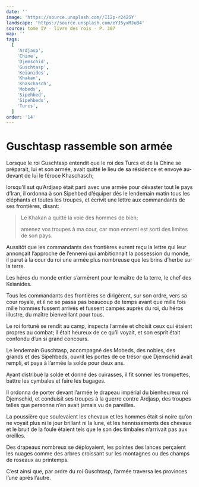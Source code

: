 ```yaml
---
date: ''
image: 'https://source.unsplash.com//I12p-r242SY'
landscape: 'https://source.unsplash.com/eYJ5yxMJuB4'
source: tome IV - livre des rois - P. 307
map: ''
tags:
  [
    'Ardjasp',
    'Chine',
    'Djemschid',
    'Guschtasp',
    'Keïanides',
    'Khakan',
    'Khaschasch',
    'Mobeds',
    'Sipehbed',
    'Sipehbeds',
    'Turcs',
  ]
order: '14'
---
```


# Guschtasp rassemble son armée

Lorsque le roi Guschtasp entendit que le roi des Turcs et de la Chine se préparait, lui et son armée, avait quitté le lieu de sa résidence et envoyé au-devant de lui le féroce Khaschasch;

lorsqu’il sut qu’Ardjasp était parti avec une armée pour dévaster tout le pays d’Iran, il ordonna à son Sipehbed d’équiper dès le lendemain matin tous les éléphants et toutes les troupes, et écrivit une lettre aux commandants de ses frontières, disant:

> Le Khakan a quitté la voie des hommes de bien;
>
> amenez vos troupes à ma cour, car mon ennemi est sorti des limites de son pays.

Aussitôt que les commandants des frontières eurent reçu la lettre qui leur annonçait l’approche de l’ennemi qui ambitionnait la possession du monde, il parut à la cour du roi une armée plus nombreuse que les brins d’herbe sur la terre.

Les héros du monde entier s’armèrent pour le maître de la terre, le chef des Keïanides.

Tous les commandants des frontières se dirigèrent, sur son ordre, vers sa cour royale, et il ne se passa pas beaucoup de temps avant que mille fois mille hommes fussent arrivés et fussent campés auprès du roi, du héros illustre, du maître bienveillant pour tous.

Le roi fortuné se rendit au camp, inspecta l’armée et choisit ceux qui étaient propres au combat; il était heureux de ce qu’il voyait, et son esprit était confondu d’un si grand concours.

Le lendemain Guschtasp, accompagné des Mobeds, des nobles, des grands et des Sipehbeds, ouvrit les portes de ce trésor que Djemschid avait rempli, et paya à l’armée la solde pour deux ans.

Ayant distribué la solde et donné des cuirasses, il fit sonner les trompettes, battre les cymbales et faire les bagages.

Il ordonna de porter devant l’armée le drapeau impérial du bienheureux roi Djemschid, et conduisit ses troupes à la guerre contre Ardjasp, des troupes telles que personne n’en avait jamais vu de pareilles.

La poussière que soulevaient les chevaux et les hommes était si noire qu’on ne voyait plus ni le jour brillant ni la lune, et les hennissements des chevaux et le bruit de la foule étaient tels que le son des timbales n’arrivait pas aux oreilles.

Des drapeaux nombreux se déployaient, les pointes des lances perçaient les nuages comme des arbres croissant sur les montagnes ou des champs de roseaux au printemps.

C’est ainsi que, par ordre du roi Guschtasp, l’armée traversa les provinces l’une après l’autre.
